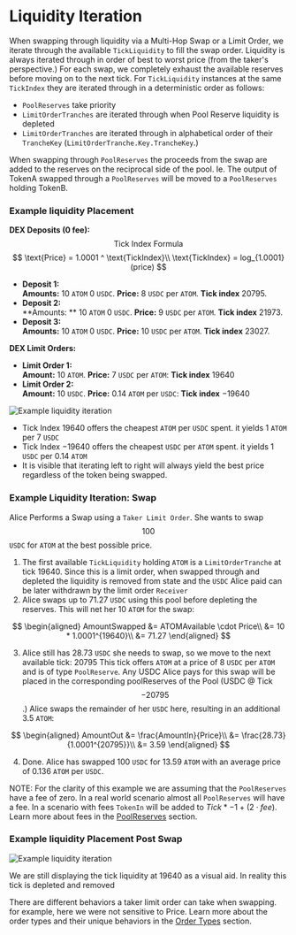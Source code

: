 # Liquidity Iteration

When swapping through liquidity via a Multi-Hop Swap or a Limit Order, we iterate through the available `TickLiquidity` to fill the swap order. Liquidity is always iterated through in order of best to worst price (from the taker's perspective.) For each swap, we completely exhaust the available reserves before moving on to the next tick. For `TickLiquidity` instances at the same `TickIndex` they are iterated through in a deterministic order as follows:
- `PoolReserves` take priority
- `LimitOrderTranches` are iterated through when Pool Reserve liquidity is depleted
- `LimitOrderTranches` are iterated through in alphabetical order of their `TrancheKey` (`LimitOrderTranche.Key.TrancheKey`.)

When swapping through `PoolReserves` the proceeds from the swap are added to the reserves on the reciprocal side of the pool. Ie. The output of TokenA swapped through a `PoolReserves` will be moved to a `PoolReserves` holding TokenB.

### Example liquidity Placement

**DEX Deposits (0 fee):**
$$
\text{Tick Index Formula}
$$
$$
\text{Price} = 1.0001 ^ \text{TickIndex}\\
\text{TickIndex} = log_{1.0001}(price)
$$
* **Deposit 1:**<br />
    **Amounts:** 10 `ATOM` 0 `USDC`. **Price:** 8 `USDC` per `ATOM`. **Tick index** $20795$.
* **Deposit 2:**<br />
    **Amounts: ** 10 `ATOM` 0 `USDC`. **Price:** 9 `USDC` per `ATOM`. **Tick index** $21973$.
* **Deposit 3:**<br />
    **Amounts:** 10 `ATOM` 0 `USDC`. **Price:** 10 `USDC` per `ATOM`. **Tick index** $23027$.

**DEX Limit Orders:**
* **Limit Order 1:**<br />
 **Amount:** 10 `ATOM`. **Price:** $7$ `USDC` per `ATOM`: **Tick index** $19640$
* **Limit Order 2:**<br />
 **Amount:** 10 `USDC`. **Price:** $0.14$ `ATOM` per `USDC`: **Tick index** $-19640$

![Example liquidity iteration ](/img/duality-dex-deposit-1.png)

- Tick Index $19640$  offers the cheapest `ATOM` per `USDC` spent. it yields $1$ `ATOM` per $7$ `USDC`
- Tick Index  $-19640$ offers the cheapest `USDC` per `ATOM` spent. it yields $1$ `USDC` per $0.14$ `ATOM`
- It is visible that iterating left to right will always yield the best price regardless of the token being swapped.

### Example Liquidity Iteration: Swap

Alice Performs a Swap using a `Taker Limit Order`. She wants to swap $$100$$ `USDC` for `ATOM` at the best possible price.

1. The first available `TickLiquidity` holding `ATOM` is a `LimitOrderTranche` at tick $19640$. Since this is a limit order, when swapped through and depleted the liquidity is removed from state and the `USDC` Alice paid can be later withdrawn by the limit order `Receiver`
2. Alice swaps up to $71.27$ `USDC` using this pool before depleting the reserves. This will net her $10$ `ATOM` for the swap:

$$
\begin{aligned}
AmountSwapped &= ATOMAvailable \cdot Price\\
&= 10 * 1.0001^{19640}\\
&= 71.27
\end{aligned}
$$


3. Alice still has $28.73$ `USDC` she needs to swap, so we move to the next available tick: $20795$
This tick offers `ATOM` at a price of $8$ `USDC` per `ATOM` and is of type `PoolReserve`. Any USDC Alice pays for this swap will be placed in the corresponding poolReserves of the Pool (USDC @ Tick $$-20795$$ .) Alice swaps the remainder of her `USDC` here, resulting in an additional $3.5$ `ATOM`:

$$
\begin{aligned}
AmountOut &= \frac{AmountIn}{Price}\\
&= \frac{28.73}{1.0001^{20795}}\\
&= 3.59
\end{aligned}
$$



4. Done. Alice has swapped $100$ `USDC` for $13.59$ `ATOM` with an average price of $0.136$ `ATOM` per `USDC`.

NOTE: For the clarity of this example we are assuming that the `PoolReserves` have a fee of zero. In a real world scenario almost all `PoolReserves` will have a fee. In a scenario with fees `TokenIn` will be added to $Tick * -1 + (2\cdot fee$). Learn more about fees in the [PoolReserves](tick-liquidity#pool-reserves) section.


### Example liquidity Placement Post Swap

![Example liquidity iteration ](/img/duality-dex-swap-1.png)

We are still displaying the tick liquidity at $19640$ as a visual aid. In reality this tick is depleted and removed

There are different behaviors a taker limit order can take when swapping. for example, here we were not sensitive to Price.
Learn more about the order types and their unique behaviors in the [Order Types](../../messages#order-types) section.
